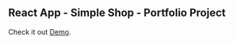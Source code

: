 ## React App - Simple Shop - Portfolio Project

Check it out [Demo](https://git-a-dmitry.github.io/react-simple-shop/).

